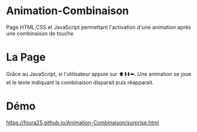 # Animation-Combinaison
Page HTML,CSS et JavaScript permettant l'activation d'une animation après une combinaison de touche

# La Page

Grâce au JavaScript, si l'utilisateur appuie sur ⬆️⬇️⬇️⬅️. Une animation se joue et le texte indiquant la combinaison disparait puis réapparait.

# Démo 

https://foura25.github.io/Animation-Combinaison/surprise.html
